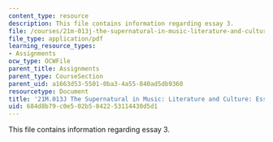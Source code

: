 ```yaml
---
content_type: resource
description: This file contains information regarding essay 3.
file: /courses/21m-013j-the-supernatural-in-music-literature-and-culture-fall-2013/684d8b79c0e502b5842253114430d5d1_MIT21M_013JF13_Essay_3.pdf
file_type: application/pdf
learning_resource_types:
- Assignments
ocw_type: OCWFile
parent_title: Assignments
parent_type: CourseSection
parent_uid: a1663d53-5501-0ba3-4a55-840ad5db9360
resourcetype: Document
title: '21M.013J The Supernatural in Music: Literature and Culture: Essay 3'
uid: 684d8b79-c0e5-02b5-8422-53114430d5d1
---
```

This file contains information regarding essay 3.

